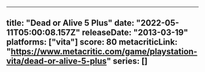 
---
title: "Dead or Alive 5 Plus"
date: "2022-05-11T05:00:08.157Z"
releaseDate: "2013-03-19"
platforms: ["vita"]
score: 80
metacriticLink: "https://www.metacritic.com/game/playstation-vita/dead-or-alive-5-plus"
series: []
---
